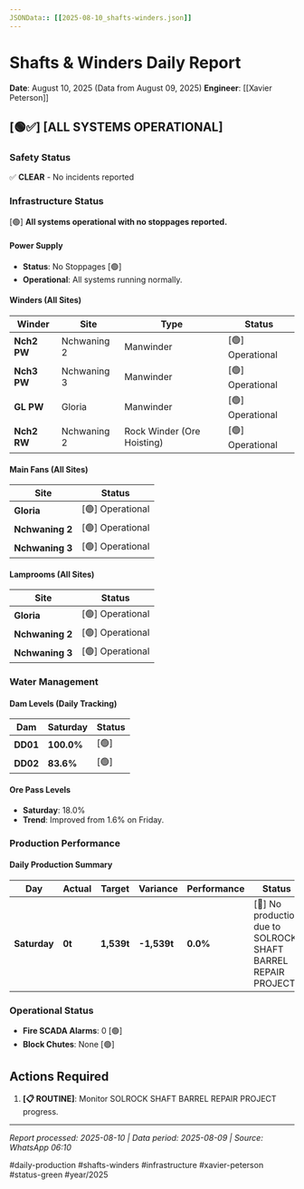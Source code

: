 ```yaml
---
JSONData:: [[2025-08-10_shafts-winders.json]]
---
```


# Shafts & Winders Daily Report
**Date**: August 10, 2025 (Data from August 09, 2025)
**Engineer**: [[Xavier Peterson]]

## [🟢✅] [ALL SYSTEMS OPERATIONAL]

### Safety Status
✅ **CLEAR** - No incidents reported

### Infrastructure Status
[🟢] **All systems operational with no stoppages reported.**

#### Power Supply
- **Status**: No Stoppages [🟢]
- **Operational**: All systems running normally.

#### Winders (All Sites)
| Winder | Site | Type | Status |
|--------|------|------|--------|
| **Nch2 PW** | Nchwaning 2 | Manwinder | [🟢] Operational |
| **Nch3 PW** | Nchwaning 3 | Manwinder | [🟢] Operational |
| **GL PW** | Gloria | Manwinder | [🟢] Operational |
| **Nch2 RW** | Nchwaning 2 | Rock Winder (Ore Hoisting) | [🟢] Operational |

#### Main Fans (All Sites)
| Site | Status |
|------|--------|
| **Gloria** | [🟢] Operational |
| **Nchwaning 2** | [🟢] Operational |
| **Nchwaning 3** | [🟢] Operational |

#### Lamprooms (All Sites)
| Site | Status |
|------|--------|
| **Gloria** | [🟢] Operational |
| **Nchwaning 2** | [🟢] Operational |
| **Nchwaning 3** | [🟢] Operational |

### Water Management

#### Dam Levels (Daily Tracking)
| Dam | Saturday | Status |
|-----|-------------|--------|
| **DD01** | **100.0%** | [🟢] |
| **DD02** | **83.6%** | [🟢] |

#### Ore Pass Levels
- **Saturday**: 18.0%
- **Trend**: Improved from 1.6% on Friday.

### Production Performance

#### Daily Production Summary
| Day | Actual | Target | Variance | Performance | Status |
|-----|--------|--------|----------|-------------|--------|
| **Saturday** | **0t** | **1,539t** | **-1,539t** | **0.0%** | [🔴] No production due to SOLROCK SHAFT BARREL REPAIR PROJECT |

### Operational Status
- **Fire SCADA Alarms**: 0 [🟢]
- **Block Chutes**: None [🟢]

## Actions Required
1. **[📋 ROUTINE]**: Monitor SOLROCK SHAFT BARREL REPAIR PROJECT progress.

---
*Report processed: 2025-08-10 | Data period: 2025-08-09 | Source: WhatsApp 06:10*

#daily-production #shafts-winders #infrastructure #xavier-peterson #status-green #year/2025